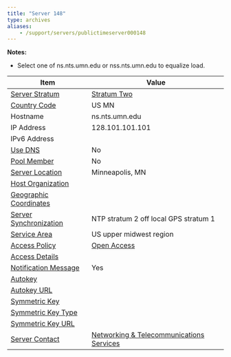 ```yaml
---
title: "Server 148"
type: archives
aliases:
    - /support/servers/publictimeserver000148
---
```


**Notes:**

* Select one of ns.nts.umn.edu or nss.nts.umn.edu to equalize load.

| Item | Value |
| ----- | ----- |
| [Server Stratum](/support/servers/serverstratum) | [Stratum Two](/support/servers/stratumtwotimeservers) |
| [Country Code](/support/servers/countrycode) | US MN |
| Hostname |  ns.nts.umn.edu  |
| IP Address |  128.101.101.101  |
| IPv6 Address | |
| [Use DNS](/support/servers/usedns) | No |
| [Pool Member](/support/servers/poolmember) | No |
| [Server Location](/support/servers/serverlocation) |  Minneapolis, MN |
| [Host Organization](/support/servers/hostorganization) | |
| [ Geographic Coordinates](/support/servers/geographiccoordinates) |  |
| [Server Synchronization](/support/servers/serversynchronization) |  NTP stratum 2 off local GPS stratum 1 |
| [Service Area](/support/servers/servicearea) |  US upper midwest region |
| [Access Policy](/support/servers/accesspolicy) | [Open Access](/support/servers/openaccess) |
| [Access Details](/support/servers/accessdetails) |  |
| [Notification Message](/support/servers/notificationmessage) | Yes |
| [Autokey](/support/servers/autokey) |  |
| [Autokey URL](/support/servers/autokeyurl) | |
| [Symmetric Key](/support/servers/symmetrickey) | |
| [Symmetric Key Type](/support/servers/symmetrickeytype) | |
| [Symmetric Key URL](/support/servers/symmetrickeyurl) | |
| [Server Contact](/support/servers/servercontact) | [Networking & Telecommunications Services](mailto:nts@nts.umn.edu) |